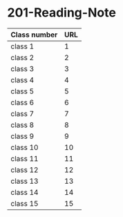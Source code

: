 # 201-Reading-Note

|Class number | URL |
--------------|-------
| class 1 |   1 |
| class 2 |   2 |
| class 3 |  3  |
| class 4 |  4  |
| class 5 |  5  |
| class 6 |  6 |
| class 7 |  7 |
| class 8 |  8  |
| class 9 |  9  |
| class 10 |  10  |
| class 11 |  11  |
| class 12 |  12  |
| class 13 |  13  |
| class 14 |  14  |
| class 15 |  15  |
